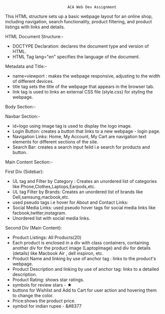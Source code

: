                                 ACA Web Dev Assignment   
This HTML structure sets up a basic webpage layout for an online shop, including navigation, search functionality, product filtering, and product listings with links and details.

HTML Document Structure:-

 * DOCTYPE Declaration: declares the document type and version of HTML.
 * HTML Tag lang="en" specifies the language of the document.

Metadata and Title:-

 * name=viewport : makes the webpage responsive, adjusting to the width of different devices.
 * title tag sets the title of the webpage that appears in the browser tab.
 * link tag is used to links an external CSS file (style.css) for styling the webpage.

Body Section:-

Navbar Section:-
 * id=logo using image tag is used to display the logo image.
 * Login Button: creates a button that links to a new webpage - login page.
 * Navigation Links: Home, My Account, My Cart are navigation text elements for different sections of the site.
 * Search Bar: creates a search input feild i.e search for products and button.

Main Content Section:- 

First Div (Sidebar): 

 * UL tag and Filter by Category : Creates an unordered list of categories like Phone,Clothes,Laptops,Earpods,etc.
 * UL tag Filter by Brands: Creates an unordered list of brands like Dell,samsung,macbook,etc.
 * used pseudo tags i.e hover for About and Contact Links:
 * Social Media Links: used pseudo hover tags for social media links like facbook,twitter,instagram.
 * Unordered list with social media links.

Second Div (Main Content): 

 * Product Listings: All Products(20)
 * Each product is enclosed in a div with class containers, containing another div for the product image (LaptopImage) and div     for details (details) like Macbook Air , dell inspiron, etc.
 * Product Name and linking by use of anchor tag : links to the product's webpage.
 * Product Description and linking by use of anchor tag: links to a detailed description.
 * Product Rating: shows star ratings.
 * symbols for review stars - &#9733;
 * buttons for Wishlist and Add to Cart for user action and hovering them to change the color.
 * Price:shows the product price.
 * symbol for indian rupee - &#8377 


